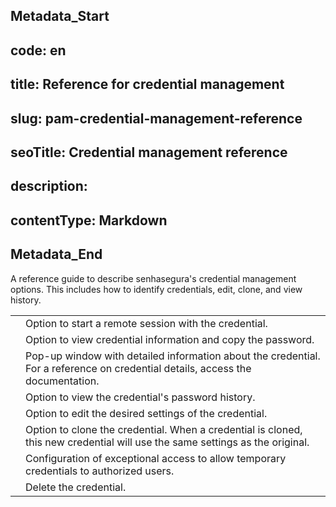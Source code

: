## Metadata_Start 
## code: en
## title: Reference for credential management 
## slug: pam-credential-management-reference 
## seoTitle: Credential management reference 
## description:  
## contentType: Markdown 
## Metadata_End
A reference guide to describe senhasegura's credential management options. This includes how to identify credentials, edit, clone, and view history.

|  |  |
| --- | --- |
| | Option to start a remote session with the credential. |
|  | Option to view credential information and copy the password. |
|  | Pop-up window with detailed information about the credential. For a reference on credential details, access the  documentation. |
|  | Option to view the credential's password history. |
|  | Option to edit the desired settings of the credential. |
|  | Option to clone the credential. When a credential is cloned, this new credential will use the same settings as the original. |
|  | Configuration of exceptional access to allow temporary credentials to authorized users. |
|  | Delete the credential. |